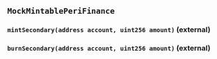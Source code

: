 ## `MockMintablePeriFinance`

### `mintSecondary(address account, uint256 amount)` (external)

### `burnSecondary(address account, uint256 amount)` (external)
